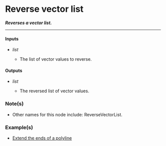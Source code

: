 # Reverse vector list

**_Reverses a vector list._**

---


#### Inputs

* _list_

  * The list of vector values to reverse.


#### Outputs

* _list_

  * The reversed list of vector values.


### Note(s)

* Other names for this node include: ReverseVectorList.


### Example(s)

* <a href="https://creator.trimble.com/graph?assetURI=whp:0ebf1801-ef3c-4ad0-b2c7-fa98d48d227e&version=latest" target="_blank">Extend the ends of a polyline</a>
